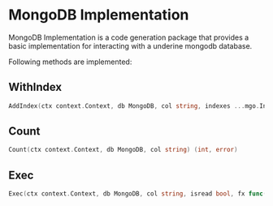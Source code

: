MongoDB Implementation
===============================

MongoDB Implementation is a code generation package that provides a basic implementation
for interacting with a underine mongodb database.

Following methods are implemented:

## WithIndex

```go
AddIndex(ctx context.Context, db MongoDB, col string, indexes ...mgo.Index) error) error
```

## Count

```go
Count(ctx context.Context, db MongoDB, col string) (int, error)
```

## Exec

```go
Exec(ctx context.Context, db MongoDB, col string, isread bool, fx func(col *mgo.Collection) error) error
```


